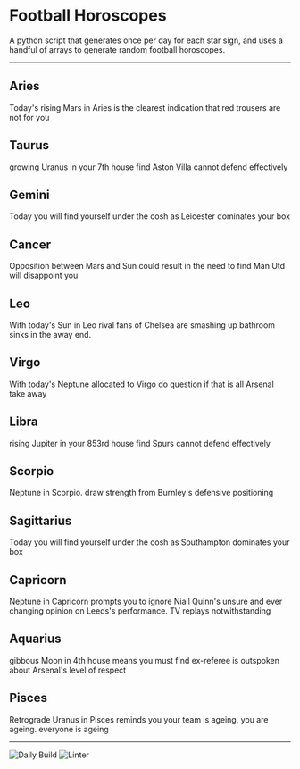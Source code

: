 # Football Horoscopes

A python script that generates once per day for each star sign, and uses a handful of arrays to generate random football horoscopes.

---

<!-- horoscopes_item starts -->
<h2>Aries</h2><p>Today's rising Mars in Aries is the clearest indication that red trousers are not for you</p><h2>Taurus</h2><p>growing Uranus in your 7th house find Aston Villa cannot defend effectively</p><h2>Gemini</h2><p>Today you will find yourself under the cosh as Leicester dominates your box</p><h2>Cancer</h2><p>Opposition between Mars and Sun could result in the need to find Man Utd will disappoint you</p><h2>Leo</h2><p>With today's Sun in Leo rival fans of Chelsea are smashing up bathroom sinks in the away end.</p><h2>Virgo</h2><p>With today's Neptune allocated to Virgo do question if that is all Arsenal take away</p><h2>Libra</h2><p>rising Jupiter in your 853rd house find Spurs cannot defend effectively</p><h2>Scorpio</h2><p>Neptune in Scorpio. draw strength from Burnley's defensive positioning</p><h2>Sagittarius</h2><p>Today you will find yourself under the cosh as Southampton dominates your box</p><h2>Capricorn</h2><p>Neptune in Capricorn prompts you to ignore Niall Quinn's unsure and ever changing opinion on Leeds's performance. TV replays notwithstanding</p><h2>Aquarius</h2><p>gibbous Moon in 4th house means you must find ex-referee is outspoken about Arsenal's level of respect</p><h2>Pisces</h2><p>Retrograde Uranus in Pisces reminds you your team is ageing, you are ageing. everyone is ageing</p>
<!-- horoscopes_item ends -->

---

![Daily Build](https://github.com/MatBenfield/horofootball.thechels.uk/workflows/Daily%20Build/badge.svg) ![Linter](https://github.com/MatBenfield/horofootball.thechels.uk/workflows/Linter/badge.svg)

